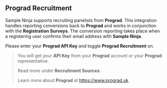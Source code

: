 ## Prograd Recruitment

Sample Ninja supports recruiting panelists from **Prograd**. This integration handles reporting conversions back to **Prograd** and works in conjunction with the **Registration Surveys**. The conversion reporting takes place when a registering user confirms their email address with **Sample Ninja**.

Please enter your **Prograd API Key** and toggle **Prograd Recruitment** on.

> You will get your **API Key** from your **Prograd** account or your **Prograd** representative.
>
> Read more under **Recruitment Sources**.
>
> Learn more about **Prograd** at https://www.prograd.uk
